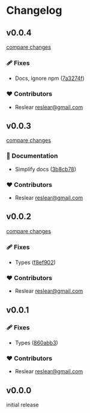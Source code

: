 # Changelog

## v0.0.4

[compare changes](https://github.com/belongnet/sdk/compare/v0.0.3...v0.0.4)

### 🩹 Fixes

- Docs, ignore npm ([7a3274f](https://github.com/belongnet/sdk/commit/7a3274f))

### ❤️ Contributors

- Reslear <reslear@gmail.com>

## v0.0.3

[compare changes](https://github.com/belongnet/sdk/compare/v0.0.2...v0.0.3)

### 📖 Documentation

- Simplify docs ([3b8cb78](https://github.com/belongnet/sdk/commit/3b8cb78))

### ❤️ Contributors

- Reslear <reslear@gmail.com>

## v0.0.2

[compare changes](https://github.com/belongnet/sdk/compare/v0.0.1...v0.0.2)

### 🩹 Fixes

- Types ([f8ef902](https://github.com/belongnet/sdk/commit/f8ef902))

### ❤️ Contributors

- Reslear <reslear@gmail.com>

## v0.0.1


### 🩹 Fixes

- Types ([860abb3](https://github.com/belongnet/sdk/commit/860abb3))

### ❤️ Contributors

- Reslear <reslear@gmail.com>

## v0.0.0

initial release